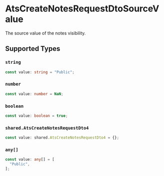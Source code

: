 # AtsCreateNotesRequestDtoSourceValue

The source value of the notes visibility.


## Supported Types

### `string`

```typescript
const value: string = "Public";
```

### `number`

```typescript
const value: number = NaN;
```

### `boolean`

```typescript
const value: boolean = true;
```

### `shared.AtsCreateNotesRequestDto4`

```typescript
const value: shared.AtsCreateNotesRequestDto4 = {};
```

### `any[]`

```typescript
const value: any[] = [
  "Public",
];
```

